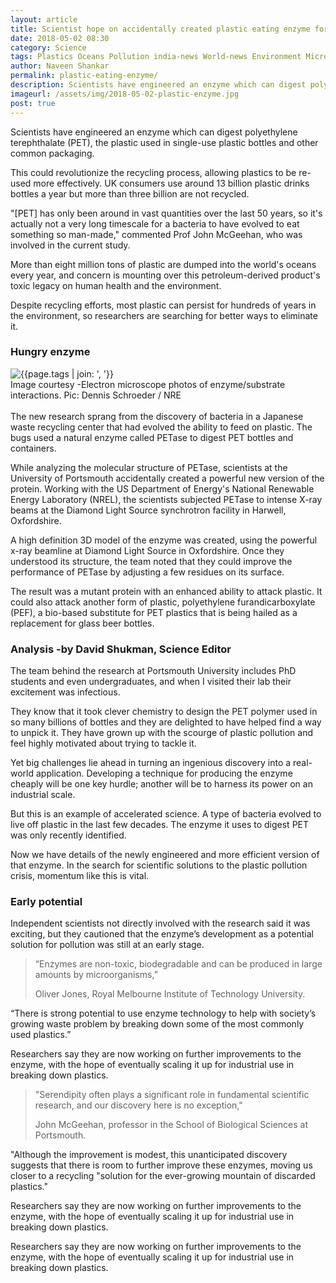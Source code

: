 ```yaml
---
layout: article
title: Scientist hope on accidentally created plastic eating enzyme for recycling
date: 2018-05-02 08:30 
category: Science
tags: Plastics Oceans Pollution india-news World-news Environment Microbiology Science Biology
author: Naveen Shankar
permalink: plastic-eating-enzyme/
description: Scientists have engineered an enzyme which can digest polyethylene terephthalate (PET), the plastic used in single-use plastic bottles and other common packaging.
imageurl: /assets/img/2018-05-02-plastic-enzyme.jpg
post: true
---
```


Scientists have engineered an enzyme which can digest polyethylene terephthalate (PET), the plastic used in single-use plastic bottles and other common packaging. 
<br>

This could revolutionize the recycling process, allowing plastics to be re-used more effectively. UK consumers use around 13 billion plastic drinks bottles a year but more than three billion are not recycled. 
<br>

"[PET] has only been around in vast quantities over the last 50 years, so it's actually not a very long timescale for a bacteria to have evolved to eat something so man-made," commented Prof John McGeehan, who was involved in the current study.
<br>

More than eight million tons of plastic are dumped into the world's oceans every year, and concern is mounting over this petroleum-derived product's toxic legacy on human health and the environment. 
<br>

Despite recycling efforts, most plastic can persist for hundreds of years in the environment, so researchers are searching for better ways to eliminate it.
<br>

<h3><b>Hungry enzyme</b></h3> 

<div class="article-main-img artimg2">
		<img src="{{ site.baseurl }}/assets/img/2018-05-02-plastic-enzyme-1.jpg" alt="{{page.tags | join: ', '}}">
</div>
<footer class="imgcc">
    Image courtesy -Electron microscope photos of enzyme/substrate interactions. Pic: Dennis Schroeder / NRE
</footer>

<br>
The new research sprang from the discovery of bacteria in a Japanese waste recycling center that had evolved the ability to feed on plastic. The bugs used a natural enzyme called PETase to digest PET bottles and containers.
<br>

While analyzing the molecular structure of PETase, scientists at the University of Portsmouth accidentally created a powerful new version of the protein. Working with the US Department of Energy's National Renewable Energy Laboratory (NREL), the scientists subjected PETase to intense X-ray beams at the Diamond Light Source synchrotron facility in Harwell, Oxfordshire.
<br>

A high definition 3D model of the enzyme was created, using the powerful x-ray beamline at Diamond Light Source in Oxfordshire. Once they understood its structure, the team noted that they could improve the performance of PETase by adjusting a few residues on its surface.
<br>

The result was a mutant protein with an enhanced ability to attack plastic. It could also attack another form of plastic, polyethylene furandicarboxylate (PEF), a bio-based substitute for PET plastics that is being hailed as a replacement for glass beer bottles.
<br>

<h3><b>Analysis -by David Shukman, Science Editor</b></h3> 
The team behind the research at Portsmouth University includes PhD students and even undergraduates, and when I visited their lab their excitement was infectious. 
<br>

They know that it took clever chemistry to design the PET polymer used in so many billions of bottles and they are delighted to have helped find a way to unpick it. They have grown up with the scourge of plastic pollution and feel highly motivated about trying to tackle it. 
<br>

Yet big challenges lie ahead in turning an ingenious discovery into a real-world application. Developing a technique for producing the enzyme cheaply will be one key hurdle; another will be to harness its power on an industrial scale.
<br>

But this is an example of accelerated science. A type of bacteria evolved to live off plastic in the last few decades. The enzyme it uses to digest PET was only recently identified. 
<br>

Now we have details of the newly engineered and more efficient version of that enzyme. In the search for scientific solutions to the plastic pollution crisis, momentum like this is vital.
<br>

<h3><b>Early potential</b></h3> 
Independent scientists not directly involved with the research said it was exciting, but they cautioned that the enzyme’s development as a potential solution for pollution was still at an early stage.
<br>
<blockquote class="blockquote">
  <p class="mb-0">“Enzymes are non-toxic, biodegradable and can be produced in large amounts by microorganisms,”
</p>
  <footer class="blockquote-footer">Oliver Jones, Royal Melbourne Institute of Technology University.</footer>
</blockquote>

“There is strong potential to use enzyme technology to help with society’s growing waste problem by breaking down some of the most commonly used plastics.” 
<br>

Researchers say they are now working on further improvements to the enzyme, with the hope of eventually scaling it up for industrial use in breaking down plastics.
<br>
<blockquote class="blockquote">
  <p class="mb-0">"Serendipity often plays a significant role in fundamental scientific research, and our discovery here is no exception,"
</p>
  <footer class="blockquote-footer">John McGeehan, professor in the School of Biological Sciences at Portsmouth.</footer>
</blockquote>

"Although the improvement is modest, this unanticipated discovery suggests that there is room to further improve these enzymes, moving us closer to a recycling "solution for the ever-growing mountain of discarded plastics." 
<br>

Researchers say they are now working on further improvements to the enzyme, with the hope of eventually scaling it up for industrial use in breaking down plastics.
<br>

Researchers say they are now working on further improvements to the enzyme, with the hope of eventually scaling it up for industrial use in breaking down plastics.
<br>